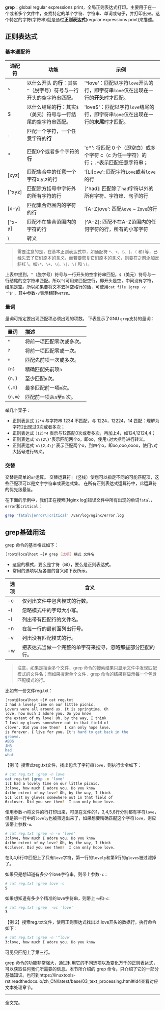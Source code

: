 **grep**：global  regular expressions print，全局正则表达式打印。主要用于在一个或者多个文件中，查找特定的单个字符、字符串、单词或句子，并打印出来。这个特定的字符(字符串)就是通过**正则表达式**(regular expressions print)来描述。

## 正则表达式

### 基本通配符

| 通配符 | 功能                 | 示例               |
| ------ | -------------------- | ------ |
| ^      | 以什么开头 的**行**：其实`^`（脱字号）符号与一行开头的空字符串匹配。 | '^love'：匹配以字符`love`开头的行，即字符串`love`仅在出现在一行的**开头**时才匹配。 |
| $      | 以什么结尾的**行**：其实`$`（美元）符号与一行结尾的空字符串匹配。 | 'love$'：匹配以字符`love`结尾的行，即字符串`love`仅在出现在一行的**末尾**时才匹配。 |
| .      | 匹配一个字符，一个任意字符的**行** |         |
| *      | 匹配0个或者多个字符的**行** | 'c*': 将匹配 0 个（即空白）或多个字符 c（c 为任一字符）的行；`.*`表示匹配任意字符串； |
| [xyz]  | 匹配集合中的任意一个字符x,y,z的行 | '[Ll]ove': 匹配字符`Love`或者`love`的行 |
| [^xyz] | 匹配除方括号中字符外的所有字符的行 | [^had]: 匹配除了`had`字符以外的所有字符、字符串、句子的行 |
| [x-y]  | 匹配集合范围内的字符的行 | '[A-Z]ove': 匹配`Aove` ~ `Zove`的行 |
| [^x-y] | 匹配不在集合范围内的字符的行 | [^A-Z]: 匹配不在A-Z范围内的任何字符的行，所有的小写字符 |
| \  | 转义 |  |

> 需要注意的是，在基本正则表达式中，如通配符 `*`、`+`、`{`、`|`、`(` 和`)`等，已经失去了它们原本的含义，而若要恢复它们原本的含义，则要在之前添加反斜杠 \，如`\*`、`\+`、`\{`、`\|`、`\(` 和 `\)`。

上表中提到，`^`（脱字号）符号与一行开头的空字符串匹配，`$`（美元）符号与一行结尾的空字符串匹配。所以`^$`可用来匹配空行，即开头是空，中间没有字符，结尾是空。所以如果要将文本去掉空格行的话，可使用`cat file |grep -v '^$'`，其中参数`-v`表示翻转*verse*。

### 量词

量词可指定要出现匹配项必须出现的项数。 下表显示了GNU `grep`支持的量词：

| 量词    | 描述                      |
| :------ | :------------------------ |
| `*`     | 将前一项匹配零次或多次。  |
| `?`     | 将前一项匹配零或一次。    |
| `+`     | 匹配先前项一次或多次。    |
| `{n}`   | 精确匹配先前项`n`         |
| `{n,}`  | 至少匹配`n`次。           |
| `{,m}`  | 最多匹配前一项`m`次。     |
| `{n,m}` | 匹配前一项从`n`至`m` 次。 |

举几个栗子：

- 正则表达式 `12*4` 与字符串 1234 不匹配，与 1224，12224，14 匹配：理解为字符2出现过0次或者多次；
- 正则表达式 `(12)*4` 表示与12匹配0次或者多次，再加上4，如124,12124,4；
- 正则表达式`'o\{2\}'`表示匹配两个o，即oo，使用`\`对大括号进行转义。
- 正则表达式`'o\{2,4\}'`表示匹配两个o，到四个o，即oo,ooo,oooo，使用`\`对大括号进行转义。

### 交替

交替是简单的`or`运算。 交替运算符`|`（竖线）使您可以指定不同的可能匹配项，这些匹配项可以是文字字符串或表达式集。 在所有正则表达式运算符中，此运算符的优先级最低。

在下面的示例中，我们正在搜索[Nginx log]错误文件中所有出现的单词`fatal`，`error`和`critical`：

```bash
grep 'fatal\|error\|critical' /var/log/nginx/error.log
```



## grep基础用法

 grep 命令的基本格式如下：

```bash
[root@localhost ~]# grep [选项] 模式 文件名
```

- 这里的模式，要么是字符（串），要么是正则表达式。
- 常用的选项以及各自的含义如下表所示。

| 选项 | 含义                                                       |
| ---- | ---------------------------------------------------------- |
| -c   | 仅列出文件中包含模式的行数。                               |
| -i   | 忽略模式中的字母大小写。                                   |
| -l   | 列出带有匹配行的文件名。                                   |
| -n   | 在每一行的最前面列出行号。                                 |
| -v   | 列出没有匹配模式的行。                                     |
| -w   | 把表达式当做一个完整的单字符来搜寻，忽略那些部分匹配的行。 |

> 注意，如果是搜索多个文件，grep 命令的搜索结果只显示文件中发现匹配模式的文件名；而如果搜索单个文件，grep 命令的结果将显示每一个包含匹配模式的行。

比如有一份文件reg.txt：

```bash
[root@localhost ~]# cat reg.txt
I had a lovely time on our little picnic.
Lovers were all around us. It is springtime. Oh
love, how much I adore you. Do you know
the extent of my love? Oh, by the way, I think
I lost my gloves somewhere out in that field of
clover. Did you see them?  I can only hope love.
is forever. I live for you. It's hard to get back in the
groove.
ABDS
JHB
had
what
```

 【例 1】搜索此reg.txt文件，找出包含了字符串`love`，则执行命令如下：

```bash
# cat reg.txt |grep -n love  
cat reg.txt |grep -n 'love'
1:I had a lovely time on our little picnic.
3:love, how much I adore you. Do you know
4:the extent of my love? Oh, by the way, I think
5:I lost my gloves somewhere out in that field of
6:clover. Did you see them?  I can only hope love.
```

使用参数-n将文件的行打印出来，可见在文件的1，3,4,5,6行分别都有字符`love`，但是第一行中的`lovely`也被筛选出来了，如果想要精确匹配这个字符`love`，则应该带上参数`-w`.

```bash
# cat reg.txt |grep -n -w 'love'
3:love, how much I adore you. Do you know
4:the extent of my love? Oh, by the way, I think
6:clover. Did you see them?  I can only hope love.
```

在3,4,6行中匹配上了只有`love`字符，第一行的`lovely`和第5行的`gloves`被过滤掉了。

如果只是想知道有多少个love字符串，则带上参数`-c`：

```bash
# cat reg.txt |grep love -c
5
```

如果想知道有多少个精准的love字符串，则带上`-w`和`-c`:

```bash
# cat reg.txt |grep  -wc 'love'
3
```

【例 2】搜索reg.txt文件，使用正则表达式找出以 love开头的数据行，执行命令如下：

```bash
# cat reg.txt |grep -n '^love'
3:love, how much I adore you. Do you know
```

可见只匹配上了第三行。

 grep 命令的功能非常强大，通过利用它的不同选项以及变化万千的正则表达式，可以获取任何我们所需要的信息。本节所介绍的 grep  命令，只介绍了它的一部分基础知识。也可到https://linuxtools-rst.readthedocs.io/zh_CN/latest/base/03_text_processing.html#id4查看对应文本处理章节。

--------

全文完。